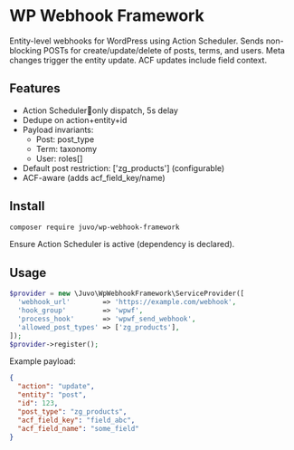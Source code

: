 # WP Webhook Framework

Entity-level webhooks for WordPress using Action Scheduler. Sends non-blocking POSTs for create/update/delete of posts, terms, and users. Meta changes trigger the entity update. ACF updates include field context.

## Features
- Action Scheduleronly dispatch, 5s delay
- Dedupe on action+entity+id
- Payload invariants:
  - Post: post_type
  - Term: taxonomy
  - User: roles[]
- Default post restriction: ['zg_products'] (configurable)
- ACF-aware (adds acf_field_key/name)

## Install
```bash
composer require juvo/wp-webhook-framework
```
Ensure Action Scheduler is active (dependency is declared).

## Usage
```php
$provider = new \Juvo\WpWebhookFramework\ServiceProvider([
  'webhook_url'        => 'https://example.com/webhook',
  'hook_group'         => 'wpwf',
  'process_hook'       => 'wpwf_send_webhook',
  'allowed_post_types' => ['zg_products'],
]);
$provider->register();
```

Example payload:
```json
{
  "action": "update",
  "entity": "post",
  "id": 123,
  "post_type": "zg_products",
  "acf_field_key": "field_abc",
  "acf_field_name": "some_field"
}
```
